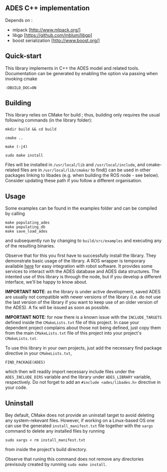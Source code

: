 ADES C++ implementation
----

Depends on :
 - mlpack [http://www.mlpack.org/]
 - libgp [https://github.com/mblum/libgp]
 - boost serialization [http://www.boost.org/]

## Quick-start

This library implements in C++ the ADES model and related tools. Documentation can be generated by enabling the option via passing when invoking cmake
```
-DBUILD_DOC=ON
```

## Building

This library relies on CMake for build ; thus, building only requires the usual following commands (in the library folder):

```
mkdir build && cd build

cmake ..

make (-j4)

sudo make install
```

Files will be installed in ```/usr/local/lib``` and ```/usr/local/include```, and cmake-related files are in ```/usr/local/lib/cmake/``` to find() can be used in other packages linking to libades (e.g. when building the ROS node - see below). Consider updating these path if you follow a different organisation.

## Usage

Some examples can be found in the examples folder and can be compiled by calling
```
make populating_ades
make populating_db
make save_load_ades
```
and subsequently run by changing to ```build/src/examples``` and executing any of the resulting binaries.

Observe that for this you first have to successfully install the library. They demonstrate basic usage of the library. A ROS wrapper is temporary available [here](https://github.com/r1d1/iis_libades_ros) for easy integration with robot software. It provides some services to interact with the ADES database and ADES data structures. The intented use of this library is through the node, but if you develop a different interface, we'll be happy to know about.

**IMPORTANT NOTE**: as the library is under active development, saved ADES are usually not compatible with newer versions of the library (i.e. do not use the last version of the library if you want to keep use of an older version of the ADES). A fix will be issued as soon as possible.

**IMPORTANT NOTE**: for now there is a known issue with the ```INCLUDE_TARGETS``` defined inside the `CMakeLists.txt` file of this project. In case your dependent project complains about those not being defined, just copy them from the main `CMakeLists.txt` file of this project into your project's `CMakeLists.txt`.


To use this library in your own projects, just add the necessary find package directive in your `CMakeLists.txt`,
```
FIND_PACKAGE(ADES)
```
which then will readily import necessary include files under the `ADES_INCLUDE_DIRS` variable and the library under `ADES_LIBRARY` variable, respectively. Do not forget to add an ```#include <ades/libades.h>``` directive in your code.

## Uninstall
Bey default, CMake does not provide an uninstall target to avoid deleting any system-rekevant files. However, if working on a Linux-based OS one can 
use the generated `install_manifest.txt` file together with the `xargs` command to delete any installed files by running
```
sudo xargs < rm install_manifest.txt
```
from inside the project's build directory.

Observe that runing this command does not remove any directories previsouly created by running `sudo make install`. 
